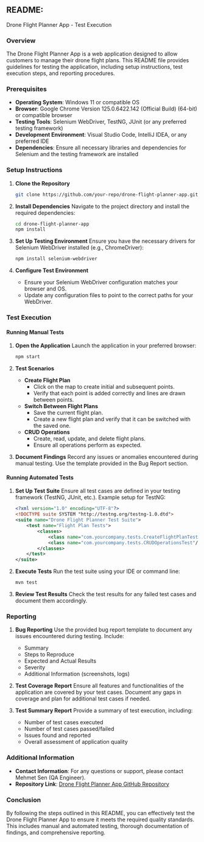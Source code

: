 ## README: 
Drone Flight Planner App - Test Execution

### Overview
The Drone Flight Planner App is a web application designed to allow customers to manage their drone flight plans. 
This README file provides guidelines for testing the application, including setup instructions, test execution steps, and reporting procedures.

### Prerequisites

- **Operating System**: Windows 11 or compatible OS
- **Browser**: Google Chrome Version 125.0.6422.142 (Official Build) (64-bit) or compatible browser
- **Testing Tools**: Selenium WebDriver, TestNG, JUnit (or any preferred testing framework)
- **Development Environment**: Visual Studio Code, IntelliJ IDEA, or any preferred IDE
- **Dependencies**: Ensure all necessary libraries and dependencies for Selenium and the testing framework are installed

### Setup Instructions

1. **Clone the Repository**
   ```bash
   git clone https://github.com/your-repo/drone-flight-planner-app.git
   ```

2. **Install Dependencies**
   Navigate to the project directory and install the required dependencies:
   ```bash
   cd drone-flight-planner-app
   npm install
   ```

3. **Set Up Testing Environment**
   Ensure you have the necessary drivers for Selenium WebDriver installed (e.g., ChromeDriver):
   ```bash
   npm install selenium-webdriver
   ```

4. **Configure Test Environment**
   - Ensure your Selenium WebDriver configuration matches your browser and OS.
   - Update any configuration files to point to the correct paths for your WebDriver.

### Test Execution

#### Running Manual Tests

1. **Open the Application**
   Launch the application in your preferred browser:
   ```bash
   npm start
   ```

2. **Test Scenarios**
   - **Create Flight Plan**
     - Click on the map to create initial and subsequent points.
     - Verify that each point is added correctly and lines are drawn between points.
   - **Switch Between Flight Plans**
     - Save the current flight plan.
     - Create a new flight plan and verify that it can be switched with the saved one.
   - **CRUD Operations**
     - Create, read, update, and delete flight plans.
     - Ensure all operations perform as expected.

3. **Document Findings**
   Record any issues or anomalies encountered during manual testing.
   Use the template provided in the Bug Report section.

#### Running Automated Tests

1. **Set Up Test Suite**
   Ensure all test cases are defined in your testing framework (TestNG, JUnit, etc.). Example setup for TestNG:
   ```xml
   <?xml version="1.0" encoding="UTF-8"?>
   <!DOCTYPE suite SYSTEM "http://testng.org/testng-1.0.dtd">
   <suite name="Drone Flight Planner Test Suite">
       <test name="Flight Plan Tests">
           <classes>
               <class name="com.yourcompany.tests.CreateFlightPlanTest"/>
               <class name="com.yourcompany.tests.CRUDOperationsTest"/>
           </classes>
       </test>
   </suite>
   ```

2. **Execute Tests**
   Run the test suite using your IDE or command line:
   ```bash
   mvn test
   ```

3. **Review Test Results**
   Check the test results for any failed test cases and document them accordingly.

### Reporting

1. **Bug Reporting**
   Use the provided bug report template to document any issues encountered during testing. Include:
   - Summary
   - Steps to Reproduce
   - Expected and Actual Results
   - Severity
   - Additional Information (screenshots, logs)

2. **Test Coverage Report**
   Ensure all features and functionalities of the application are covered by your test cases.
   Document any gaps in coverage and plan for additional test cases if needed.

4. **Test Summary Report**
   Provide a summary of test execution, including:
   - Number of test cases executed
   - Number of test cases passed/failed
   - Issues found and reported
   - Overall assessment of application quality

### Additional Information

- **Contact Information**: For any questions or support, please contact Mehmet Sen (QA Engineer).
- **Repository Link**: [Drone Flight Planner App GitHub Repository](https://github.com/your-repo/drone-flight-planner-app)

### Conclusion

By following the steps outlined in this README, you can effectively test the Drone Flight Planner App to ensure it meets the required quality standards. 
This includes manual and automated testing, thorough documentation of findings, and comprehensive reporting.

